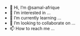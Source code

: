 - 👋 Hi, I’m @samal-afrique
- 👀 I’m interested in ...
- 🌱 I’m currently learning ...
- 💞️ I’m looking to collaborate on ...
- 📫 How to reach me ...

<!---
samal-afrique/samal-afrique is a ✨ special ✨ repository because its `README.md` (this file) appears on your GitHub profile.
You can click the Preview link to take a look at your changes.
--->
